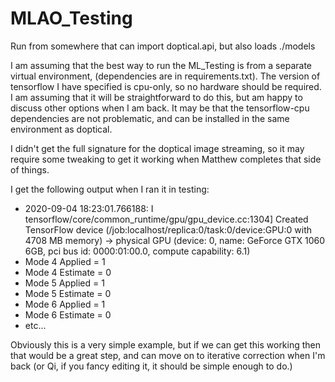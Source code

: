 # MLAO_Testing
 
Run from somewhere that can import doptical.api, but also loads ./models

I am assuming that the best way to run the ML_Testing is from a separate virtual environment, (dependencies are in requirements.txt). The version of tensorflow I have specified is cpu-only, so no hardware should be required. I am assuming that it will be straightforward to do this, but am happy to discuss other options when I am back. It may be that the tensorflow-cpu dependencies are not problematic, and can be installed in the same environment as doptical.

I didn't get the full signature for the doptical image streaming, so it may require some tweaking to get it working when Matthew completes that side of things.

I get the following output when I ran it in testing:

- 2020-09-04 18:23:01.766188: I tensorflow/core/common_runtime/gpu/gpu_device.cc:1304] Created TensorFlow device (/job:localhost/replica:0/task:0/device:GPU:0 with 4708 MB memory) -> physical GPU (device: 0, name: GeForce GTX 1060 6GB, pci bus id: 0000:01:00.0, compute capability: 6.1)
- Mode 4 Applied = 1
- Mode 4 Estimate = 0
- Mode 5 Applied = 1
- Mode 5 Estimate = 0
- Mode 6 Applied = 1
- Mode 6 Estimate = 0
- etc...

Obviously this is a very simple example, but if we can get this working then that would be a great step, and can move on to iterative correction when I'm back (or Qi, if you fancy editing it, it should be simple enough to do.)
